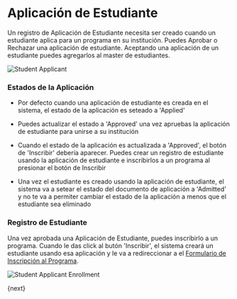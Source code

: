 # Aplicación de Estudiante

Un registro de Aplicación de Estudiante necesita ser creado cuando un estudiante aplica para un programa en su institución.
Puedes Aprobar o Rechazar una aplicación de estudiante. Aceptando una aplicación de un estudiante puedes agregarlos al master de estudiantes.

<img class="screenshot" alt="Student Applicant" src="{{docs_base_url}}/assets/img/education/admission/student-applicant.png">

### Estados de la Aplicación

- Por defecto cuando una aplicación de estudiante es creada en el sistema, el estado de la aplicación es seteado a 'Applied'

- Puedes actualizar el estado a 'Approved' una vez apruebas la aplicación de estudiante para unirse a su institución

- Cuando el estado de la aplicación es actualizada a 'Approved', el botón de 'Inscribir' debería aparecer.
	Puedes crear un registro de estudiante usando la aplicación de estudiante e inscribirlos a un programa al presionar el botón de Inscribir

- Una vez el estudiante es creado usando la aplicación de estudiante, el sistema va a setear el estado del documento de aplicación a 'Admitted'
	y no te va a permiter cambiar el estado de la aplicación a menos que el estudiante sea eliminado

### Registro de Estudiante


Una vez aprobada una Aplicación de Estudiante, puedes inscribirlo a un programa. Cuando le das click al butón 'Inscribir',
el sistema creará un estudiante usando esa aplicación y le va a redireccionar a el [Formulario de Inscripción al Programa](/docs/user/manual/es/education/student/program-enrollment.html).

<img class="screenshot" alt="Student Applicant Enrollment" src="{{docs_base_url}}/assets/img/education/admission/student-applicant-enroll.png">

{next}
